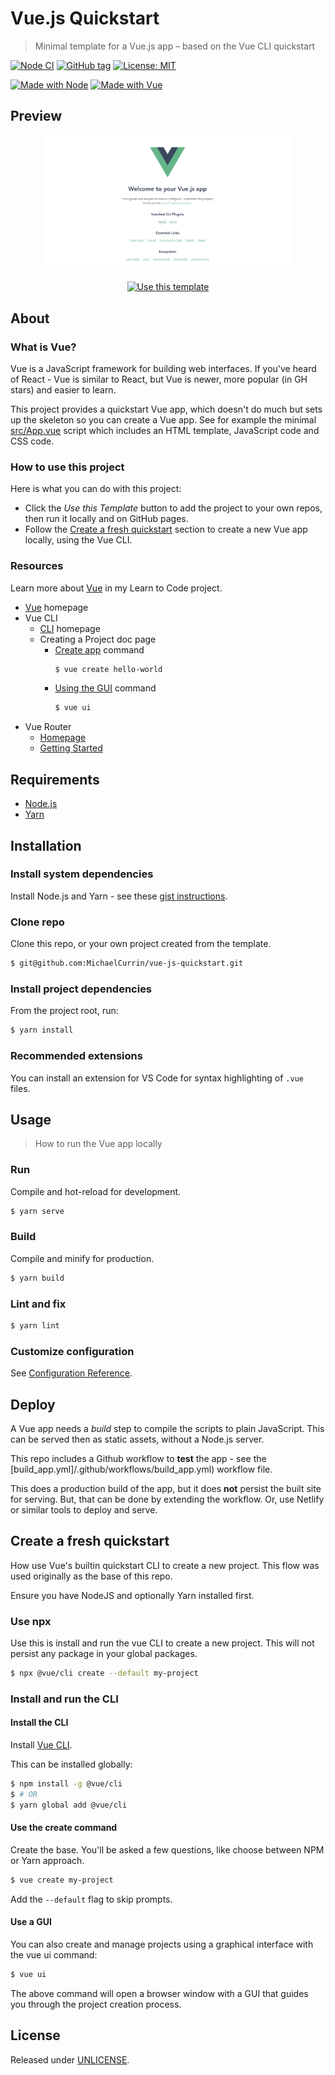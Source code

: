 # Vue.js Quickstart
> Minimal template for a Vue.js app – based on the Vue CLI quickstart

[![Node CI](https://github.com/MichaelCurrin/vue-js-quickstart/workflows/Node%20CI/badge.svg)](https://github.com/MichaelCurrin/vue-js-quickstart/actions)
[![GitHub tag](https://img.shields.io/github/tag/MichaelCurrin/vue-js-quickstart)](https://github.com/MichaelCurrin/vue-js-quickstart/tags/)
[![License: MIT](https://img.shields.io/badge/License-MIT-blue)](#license)

[![Made with Node](https://img.shields.io/badge/Node.js->=10.X-blue?logo=javascript)](https://nodejs.org)
[![Made with Vue](https://img.shields.io/github/package-json/dependency-version/MichaelCurrin/vue-js-quickstart/vue)](https://www.npmjs.com/package/vue)


## Preview

<div align="center">
    <img src="/sample.png" alt="Sample screenshot" title="Sample screenshot" width="400" />
</div>

<!--
[![View site GH Pages](https://img.shields.io/badge/Demo_site-GH_Pages-green?style=for-the-badge)](https://michaelcurrin.github.io/vue-js-quickstart/)
-->

<div align="center">

[![Use this template](https://img.shields.io/badge/Use_this_template-2ea44f?style=for-the-badge)](https://github.com/MichaelCurrin/vue-js-quickstart/generate)

</div>


## About

### What is Vue?

Vue is a JavaScript framework for building web interfaces. If you've heard of React - Vue is similar to React, but Vue is newer, more popular (in GH stars) and easier to learn.

This project provides a quickstart Vue app, which doesn't do much but sets up the skeleton so you can create a Vue app. See for example the minimal [src/App.vue](/src/App.vue) script which includes an HTML template, JavaScript code and CSS code.

### How to use this project

Here is what you can do with this project:

<!--
- See the live demo served on GitHub Pages to see the site in action.
-->

- Click the _Use this Template_ button to add the project to your own repos, then run it locally and on GitHub pages.
- Follow the [Create a fresh quickstart](#create-a-fresh-quickstart) section to create a new Vue app locally, using the Vue CLI.

### Resources

Learn more about [Vue](https://github.com/MichaelCurrin/learn-to-code/blob/master/en/topics/scripting_languages/JavaScript/frameworks.md#vue) in my Learn to Code project.

- [Vue](https://vuejs.org) homepage
- Vue CLI
    - [CLI](https://cli.vuejs.org/) homepage
    - Creating a Project doc page
        - [Create app](https://cli.vuejs.org/guide/creating-a-project.html#vue-create) command
            ```sh
            $ vue create hello-world
            ```
        - [Using the GUI](https://cli.vuejs.org/guide/creating-a-project.html#using-the-gui) command
            ```sh
            $ vue ui
            ```
- Vue Router
    - [Homepage](https://router.vuejs.org)
    - [Getting Started](https://router.vuejs.org/guide/)


## Requirements

- [Node.js](https://github.com/MichaelCurrin/learn-to-code/blob/master/en/topics/scripting_languages/JavaScript/node.md)
- [Yarn](https://classic.yarnpkg.com/en/)


## Installation

### Install system dependencies

Install Node.js and Yarn - see these [gist instructions](https://gist.github.com/MichaelCurrin/bdc34c554fa3023ee81449eb77375fcb).

### Clone repo

Clone this repo, or your own project created from the template.

```sh
$ git@github.com:MichaelCurrin/vue-js-quickstart.git
```

### Install project dependencies

From the project root, run:

```sh
$ yarn install
```

### Recommended extensions

You can install an extension for VS Code for syntax highlighting of `.vue` files.


## Usage
> How to run the Vue app locally

### Run

Compile and hot-reload for development.

```sh
$ yarn serve
```

### Build

Compile and minify for production.

```sh
$ yarn build
```

### Lint and fix

```sh
$ yarn lint
```

### Customize configuration

See [Configuration Reference](https://cli.vuejs.org/config/).


## Deploy

A Vue app needs a _build_ step to compile the scripts to plain JavaScript. This can be served then as static assets, without a Node.js server.

This repo includes a Github workflow to **test** the app - see the [build_app.yml]/.github/workflows/build_app.yml) workflow file.

This does a production build of the app, but it does **not** persist the built site for serving. But, that can be done by extending the workflow. Or, use Netlify or similar tools to deploy and serve.


## Create a fresh quickstart

How use Vue's builtin quickstart CLI to create a new project. This flow was used originally as the base of this repo.

Ensure you have NodeJS and optionally Yarn installed first.

### Use npx

Use this is install and run the vue CLI to create a new project. This will not persist any package in your global packages.

```sh
$ npx @vue/cli create --default my-project
```


### Install and run the CLI

#### Install the CLI

Install [Vue CLI](https://cli.vuejs.org/).

This can be installed globally:

```sh
$ npm install -g @vue/cli
$ # OR
$ yarn global add @vue/cli
```

#### Use the create command

Create the base. You'll be asked a few questions, like choose between NPM or Yarn approach.

```sh
$ vue create my-project
```

Add the `--default` flag to skip prompts.

#### Use a GUI

You can also create and manage projects using a graphical interface with the vue ui command:

```sh
$ vue ui
```

The above command will open a browser window with a GUI that guides you through the project creation process.


## License

Released under [UNLICENSE](/LICENSE).
